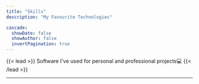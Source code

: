 ```yaml
---
title: "Skills"
description: "My Favourite Technologies"

cascade:
  showDate: false
  showAuthor: false
  invertPagination: true
---
```


{{< lead >}}
Software I've used for personal and professional projects:computer:
{{< /lead >}}

---
